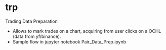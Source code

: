 # trp
Trading Data Preparation


* Allows to mark trades on a chart, acquiring from user clicks on a OCHL (data from yf/binance).
* Sample flow in jupyter notebook Pair_Data_Prep.ipynb

